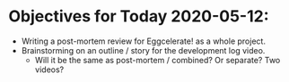 # Objectives for Today 2020-05-12:

- Writing a post-mortem review for Eggcelerate! as a whole project.
- Brainstorming on an outline / story for the development log video.
  - Will it be the same as post-mortem / combined? Or separate? Two videos?

